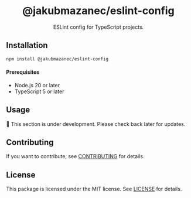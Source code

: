 <!-- header -->
<div align="center">

# @jakubmazanec/eslint-config

ESLint config for TypeScript projects.

</div>
<!-- header -->

## Installation

```sh
npm install @jakubmazanec/eslint-config
```

#### Prerequisites

- Node.js 20 or later
- TypeScript 5 or later

## Usage

🚧 This section is under development. Please check back later for updates.

## Contributing

If you want to contribute, see [CONTRIBUTING](./CONTRIBUTING.md) for details.

## License

This package is licensed under the MIT license. See [LICENSE](./LICENSE.md) for details.
